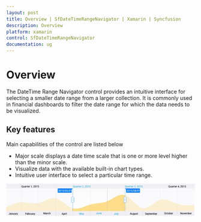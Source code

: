 ```yaml
---
layout: post
title: Overview | SfDateTimeRangeNavigator | Xamarin | Syncfusion
description: Overview
platform: xamarin
control: SfDateTimeRangeNavigator
documentation: ug
---
```


# Overview

The DateTime Range Navigator control provides an intuitive interface for selecting a smaller date range from a larger collection. It is commonly used in financial dashboards to filter the date range for which the data needs to be visualized.

## Key features

Main capabilities of the control are listed below

* Major scale displays a date time scale that is one or more level higher than the minor scale.
* Visualize data with the available built-in chart types.
* Intuitive user interface to select a particular time range.

![](overview_images/overview_img1.jpeg)